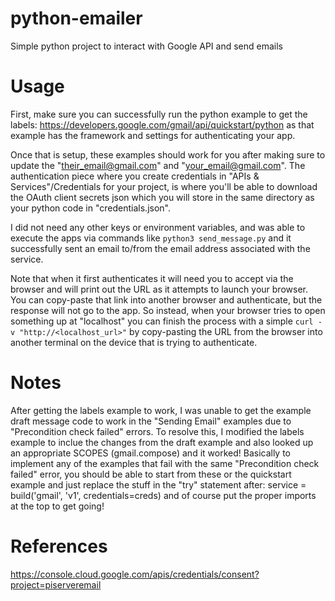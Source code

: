 # python-emailer
Simple python project to interact with Google API and send emails

# Usage
First, make sure you can successfully run the python example to get the labels: https://developers.google.com/gmail/api/quickstart/python as that example has the framework and settings for authenticating your app.

Once that is setup, these examples should work for you after making sure to update the "their_email@gmail.com" and "your_email@gmail.com". The authentication piece where you create credentials in "APIs & Services"/Credentials for your project, is where you'll be able to download the OAuth client secrets json which you will store in the same directory as your python code in "credentials.json".

I did not need any other keys or environment variables, and was able to execute the apps via commands like ```python3 send_message.py``` and it successfully sent an email to/from the email address associated with the service.

Note that when it first authenticates it will need you to accept via the browser and will print out the URL as it attempts to launch your browser. You can copy-paste that link into another browser and authenticate, but the response will not go to the app. So instead, when your browser tries to open something up at "localhost" you can finish the process with a simple ```curl -v "http://<localhost_url>"``` by copy-pasting the URL from the browser into another terminal on the device that is trying to authenticate.

# Notes
After getting the labels example to work, I was unable to get the example draft message code to work in the "Sending Email" examples due to "Precondition check failed" errors.
To resolve this, I modified the labels example to inclue the changes from the draft example and also looked up an appropriate SCOPES (gmail.compose) and it worked!
Basically to implement any of the examples that fail with the same "Precondition check failed" error, you should be able to start from these or the quickstart example and just replace the stuff in the "try" statement after:  service = build('gmail', 'v1', credentials=creds) and of course put the proper imports at the top to get going!

# References
https://console.cloud.google.com/apis/credentials/consent?project=piserveremail

